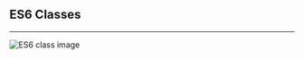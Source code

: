 <h2>ES6 Classes</h2>
<hr>
<img src="https://i0.wp.com/programmingwithmosh.com/wp-content/uploads/2020/08/es6-classes.png?ssl=1" alt="ES6 class image">